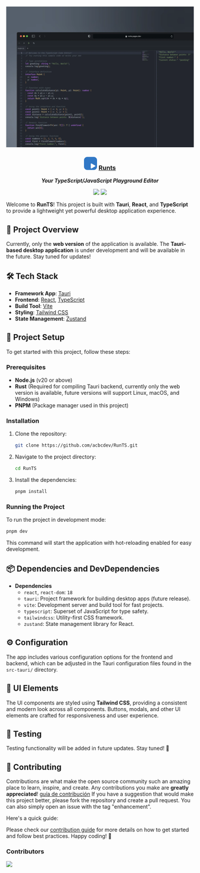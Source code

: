 
![Captura de pantalla en ordenador](/public/runts.webp)

<div align='center'>
   
### <img src="public/logo.svg" width='35' /> [Runts](https://runts.acbc.dev)
  ***Your TypeScript/JavaScript Playground Editor***

</div>
<div align="center">
   
![](https://img.shields.io/badge/Contributions-Welcome-brightgreen.svg)
![](https://img.shields.io/badge/Maintained%3F-Yes-brightgreen.svg)

</div>

Welcome to **RunTS**! This project is built with **Tauri**, **React**, and **TypeScript** to provide a lightweight yet powerful desktop application experience.


## 🚀 Project Overview

Currently, only the **web version** of the application is available. The **Tauri-based desktop application** is under development and will be available in the future. Stay tuned for updates!

## 🛠 Tech Stack

- **Framework App**: [Tauri](https://tauri.app/)
- **Frontend**: [React](https://reactjs.org/), [TypeScript](https://www.typescriptlang.org/)
- **Build Tool**: [Vite](https://vitejs.dev/)
- **Styling**: [Tailwind CSS](https://tailwindcss.com/)
- **State Management**: [Zustand](https://github.com/pmndrs/zustand)

## 📁 Project Setup

To get started with this project, follow these steps:

### Prerequisites
- **Node.js** (v20 or above)
- **Rust** (Required for compiling Tauri backend, currently only the web version is available, future versions will support Linux, macOS, and Windows)
- **PNPM** (Package manager used in this project)

### Installation
1. Clone the repository:
   ```bash
   git clone https://github.com/acbcdev/RunTS.git
   ```
2. Navigate to the project directory:
   ```bash
   cd RunTS
   ```
3. Install the dependencies:
   ```bash
   pnpm install
   ```

### Running the Project
To run the project in development mode:
```bash
pnpm dev
```
This command will start the application with hot-reloading enabled for easy development.

## 📦 Dependencies and DevDependencies

- **Dependencies**
  - `react`, `react-dom`: `18`
  - `tauri`: Project framework for building desktop apps (future release).
  - `vite`: Development server and build tool for fast projects.
  - `typescript`: Superset of JavaScript for type safety.
  - `tailwindcss`: Utility-first CSS framework.
  - `zustand`: State management library for React.

## ⚙️ Configuration
The app includes various configuration options for the frontend and backend, which can be adjusted in the Tauri configuration files found in the `src-tauri/` directory.

## 🎨 UI Elements
The UI components are styled using **Tailwind CSS**, providing a consistent and modern look across all components. Buttons, modals, and other UI elements are crafted for responsiveness and user experience.

## 🧪 Testing
Testing functionality will be added in future updates. Stay tuned! 🚧

## 🤝 Contributing
Contributions are what make the open source community such an amazing place to learn, inspire, and create. Any contributions you make are **greatly appreciated**!
[guía de contribución](https://github.com/acbcdev/RunTS/blob/master/CONTRIBUTING.md)
If you have a suggestion that would make this project better, please fork the repository and create a pull request. You can also simply open an issue with the tag "enhancement".

Here's a quick guide:



Please check our [contribution guide](https://github.com/acbcdev/RunTS/blob/master/CONTRIBUTING.md) for more details on how to get started and follow best practices.
Happy coding! 🚀
### Contributors
<a href="https://github.com/acbcdev/runts/graphs/contributors">
  <img src="https://contrib.rocks/image?repo=acbcdev/runts" />
</a>

